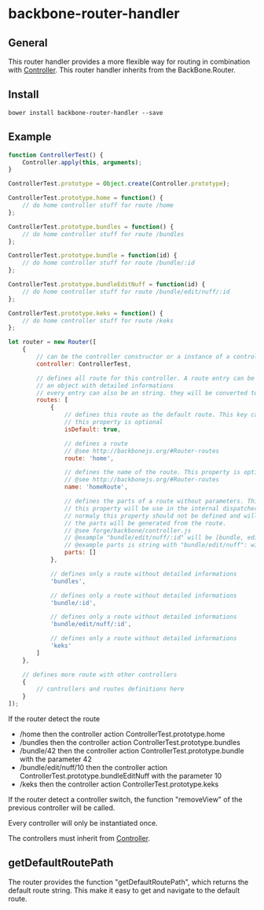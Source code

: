 # backbone-router-handler
## General
This router handler provides a more flexible way for routing in combination with [Controller](https://github.com/DasRed/js-backbone-controller).
This router handler inherits from the BackBone.Router.

## Install
```
bower install backbone-router-handler --save
```

## Example
```js
function ControllerTest() {
    Controller.apply(this, arguments);
}

ControllerTest.prototype = Object.create(Controller.prototype);

ControllerTest.prototype.home = function() {
    // do home controller stuff for route /home
};

ControllerTest.prototype.bundles = function() {
    // do home controller stuff for route /bundles
};

ControllerTest.prototype.bundle = function(id) {
    // do home controller stuff for route /bundle/:id
};

ControllerTest.prototype.bundleEditNuff = function(id) {
    // do home controller stuff for route /bundle/edit/nuff/:id
};

ControllerTest.prototype.keks = function() {
    // do home controller stuff for route /keks
};

let router = new Router([
    {
        // can be the controller constructor or a instance of a controller
        controller: ControllerTest,

        // defines all route for this controller. A route entry can be a string or
        // an object with detailed informations
        // every entry can also be an string. they will be converted to object
        routes: [
            {
                // defines this route as the default route. This key can only be once TRUE in the whole config
                // this property is optional
                isDefault: true,

                // defines a route
                // @see http://backbonejs.org/#Router-routes
                route: 'home',

                // defines the name of the route. This property is optional.
                // @see http://backbonejs.org/#Router-routes
                name: 'homeRoute',

                // defines the parts of a route without parameters. This property is optional.
                // this property will be use in the internal dispatcher of the controller
                // normaly this property should not be defined and will be generated if not defined.
                // the parts will be generated from the route.
                // @see forge/backbone/controller.js
                // @example "bundle/edit/nuff/:id" will be [bundle, edit, nuff]
                // @example parts is string with "bundle/edit/nuff": will be [bundle, edit, nuff]
                parts: []
            },

            // defines only a route without detailed informations
            'bundles',

            // defines only a route without detailed informations
            'bundle/:id',

            // defines only a route without detailed informations
            'bundle/edit/nuff/:id',

            // defines only a route without detailed informations
            'keks'
        ]
    },

    // defines more route with other controllers
    {
        // controllers and routes definitions here
    }
]);
```

If the router detect the route 
- /home then the controller action ControllerTest.prototype.home 
- /bundles then the controller action ControllerTest.prototype.bundles 
- /bundle/42 then the controller action ControllerTest.prototype.bundle with the parameter 42
- /bundle/edit/nuff/10 then the controller action ControllerTest.prototype.bundleEditNuff with the parameter 10
- /keks then the controller action ControllerTest.prototype.keks

If the router detect a controller switch, the function "removeView" of the previous controller will be called.

Every controller will only be instantiated once.

The controllers must inherit from [Controller](https://github.com/DasRed/js-backbone-controller).

## getDefaultRoutePath
The router provides the function "getDefaultRoutePath", which returns the default route string. This make it easy to get and navigate to the default route. 
